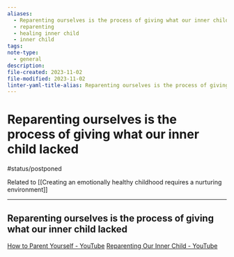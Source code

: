 ```yaml
---
aliases:
  - Reparenting ourselves is the process of giving what our inner child lacked
  - reparenting
  - healing inner child
  - inner child
tags: 
note-type:
  - general
description: 
file-created: 2023-11-02
file-modified: 2023-11-02
linter-yaml-title-alias: Reparenting ourselves is the process of giving what our inner child lacked
---
```


# Reparenting ourselves is the process of giving what our inner child lacked

#status/postponed

Related to [[Creating an emotionally healthy childhood requires a nurturing environment]]

---

## Reparenting ourselves is the process of giving what our inner child lacked

[How to Parent Yourself - YouTube](https://www.youtube.com/watch?v=ZBXZojt6dpM)
[Reparenting Our Inner Child - YouTube](https://www.youtube.com/watch?v=IRKq8MvRyOk)
